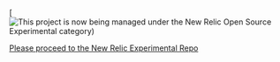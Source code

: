 [![This project is now being managed under the New Relic Open Source Experimental category)](https://github.com/newrelic-experimental/newrelic-webhook-to-snmp-trap-java)

[Please proceed to the New Relic Experimental Repo](https://github.com/newrelic-experimental/newrelic-webhook-to-snmp-trap-java)